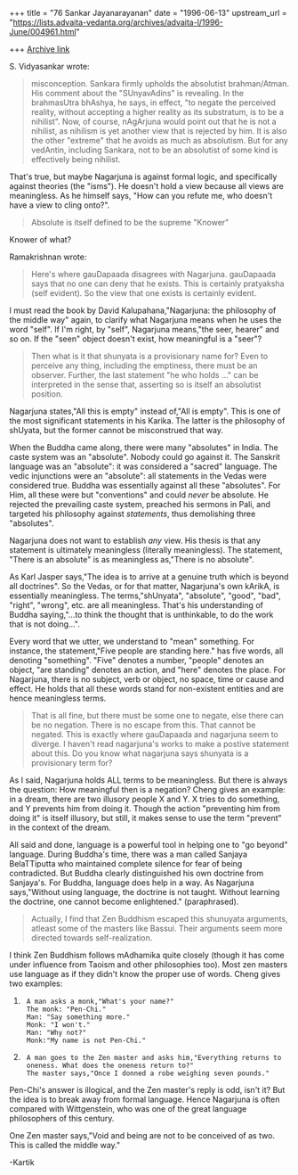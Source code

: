 +++
title = "76 Sankar Jayanarayanan"
date = "1996-06-13"
upstream_url = "https://lists.advaita-vedanta.org/archives/advaita-l/1996-June/004961.html"

+++
[Archive link](https://lists.advaita-vedanta.org/archives/advaita-l/1996-June/004961.html)

S. Vidyasankar wrote:

> misconception. Sankara firmly upholds the absolutist brahman/Atman. His
 comment
>  about the
> "SUnyavAdins" is revealing. In the brahmasUtra bhAshya, he says, in effect,
 "to
>  negate the
> perceived reality, without accepting a higher reality as its substratum, is to
>  be a nihilist". Now, of
> course, nAgArjuna would point out that he is not a nihilist, as nihilism is
 yet
>  another view that is
> rejected by him. It is also the other "extreme" that he avoids as much as
>  absolutism. But for any
> vedAntin, including Sankara, not to be an absolutist of some kind is
 effectively
>  being nihilist.

That's true, but maybe Nagarjuna is against formal logic, and specifically
against theories (the "isms"). He doesn't hold a view because all views are
meaningless. As he himself says, "How can you refute me, who doesn't have a
view to cling onto?".

> Absolute is itself defined to be the supreme "Knower"

Knower of what?

Ramakrishnan wrote:

> Here's where gauDapaada disagrees with Nagarjuna. gauDapaada says that no one
> can deny that he exists. This is certainly pratyaksha (self evident). So the
> view that one exists is certainly evident.

I must read the book by David Kalupahana,"Nagarjuna: the philosophy of the
middle way" again, to clarify what Nagarjuna means when he uses the
word "self". If I'm right, by "self", Nagarjuna means,"the seer, hearer" and
so on. If the "seen" object doesn't exist, how meaningful is a "seer"?

> Then what is it that shunyata is a provisionary name for? Even to perceive any
> thing, including the emptiness, there must be an observer. Further, the last
> statement "he who holds ..." can be interpreted in the sense that, asserting
 so
> is itself an absolutist position.

Nagarjuna states,"All this is empty" instead of,"All is empty". This is one
of the most significant statements in his Karika. The latter is the philosophy
of shUyata, but the former cannot be misconstrued that way.

When the Buddha came along, there were many "absolutes" in India. The caste
system was an "absolute". Nobody could go against it. The Sanskrit language
was an "absolute": it was considered a "sacred" language. The vedic
injunctions were an "absolute": all statements in the Vedas were considered
true. Buddha was essentially against all these "absolutes". For Him, all these
were but "conventions" and could *never* be absolute. He rejected the prevailing
caste system, preached his sermons in Pali, and targeted his philosophy
against *statements*, thus demolishing three "absolutes".

Nagarjuna does not want to establish _any_ view. His thesis is that any
statement is ultimately meaningless (literally meaningless). The statement,
"There is an absolute" is as meaningless as,"There is no absolute".

As Karl Jasper says,"The idea is to arrive at a genuine truth which is beyond
all doctrines". So the Vedas, or for that matter, Nagarjuna's own kArikA, is
essentially meaningless. The terms,"shUnyata", "absolute", "good", "bad",
"right", "wrong", etc. are all meaningless. That's his understanding of
Buddha saying,"...to think the thought that is unthinkable, to do the work
that is not doing...".

Every word that we utter, we understand to "mean" something. For instance,
the statement,"Five people are standing here." has five words, all denoting
"something". "Five" denotes a number, "people" denotes an object, "are standing"
denotes an action, and "here" denotes the place. For Nagarjuna, there is no
subject, verb or object, no space, time or cause and effect. He holds that all
these words stand for non-existent entities and are hence meaningless terms.

> That is all fine, but there must be some one to negate, else there can be no
> negation. There is no escape from this. That cannot be negated. This is
 exactly
> where gauDapaada and nagarjuna seem to diverge. I haven't read nagarjuna's
> works to make a postive statement about this. Do you know what nagarjuna says
> shunyata is a provisionary term for?

As I said, Nagarjuna holds ALL terms to be meaningless. But there is always
the question: How meaningful then is a negation? Cheng gives an example: in a
dream, there are two illusory people X and Y. X tries to do something, and Y
prevents him from doing it. Though the action "preventing him from doing it"
is itself illusory, but still, it makes sense to use the term "prevent" in the
context of the dream.

All said and done, language is a powerful tool in helping one to "go beyond"
language. During Buddha's time, there was a man called Sanjaya BelaTTiputta
who maintained complete silence for fear of being contradicted. But Buddha
clearly distinguished his own doctrine from Sanjaya's. For Buddha, language
does help in a way. As Nagarjuna says,"Without using language, the doctrine
is not taught. Without learning the doctrine, one cannot become enlightened."
(paraphrased).

>
> Actually, I find that Zen Buddhism escaped this shunuyata arguments, atleast
> some of the masters like Bassui. Their arguments seem more directed towards
> self-realization.

I think Zen Buddhism follows mAdhamika quite closely (though it has come under
influence from Taoism and other philosophies too). Most zen masters use
language as if they didn't know the proper use of words. Cheng gives two
examples:

1)      A man asks a monk,"What's your name?"
        The monk: "Pen-Chi."
        Man: "Say something more."
        Monk: "I won't."
        Man: "Why not?"
        Monk:"My name is not Pen-Chi."

2)      A man goes to the Zen master and asks him,"Everything returns to
        oneness. What does the oneness return to?"
        The master says,"Once I donned a robe weighing seven pounds."

Pen-Chi's answer is illogical, and the Zen master's reply is odd, isn't it?
But the idea is to break away from formal language. Hence Nagarjuna is often
compared with Wittgenstein, who was one of the great language philosophers
of this century.

One Zen master says,"Void and being are not to be conceived of as two.
This is called the middle way."

-Kartik

